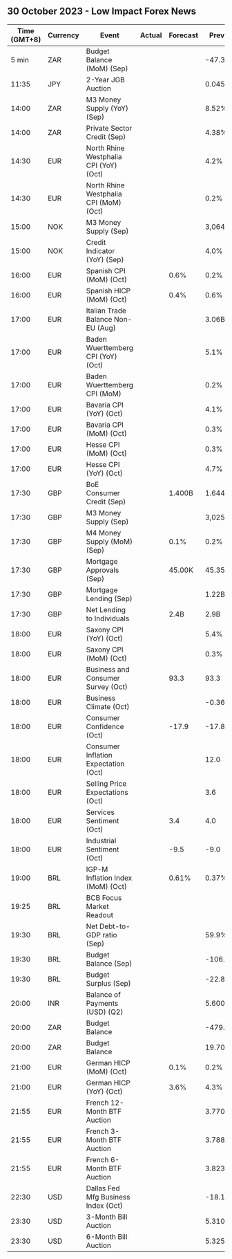 ## 30 October 2023 - Low Impact Forex News

| Time (GMT+8) | Currency | Event | Actual | Forecast | Previous |
|------|----------|-------|--------|----------|----------|
| 5 min | ZAR | Budget Balance (MoM) (Sep) |  |  | -47.33B |
| 11:35 | JPY | 2-Year JGB Auction |  |  | 0.045% |
| 14:00 | ZAR | M3 Money Supply (YoY) (Sep) |  |  | 8.52% |
| 14:00 | ZAR | Private Sector Credit (Sep) |  |  | 4.38% |
| 14:30 | EUR | North Rhine Westphalia CPI (YoY) (Oct) |  |  | 4.2% |
| 14:30 | EUR | North Rhine Westphalia CPI (MoM) (Oct) |  |  | 0.2% |
| 15:00 | NOK | M3 Money Supply (Sep) |  |  | 3,064.9B |
| 15:00 | NOK | Credit Indicator (YoY) (Sep) |  |  | 4.0% |
| 16:00 | EUR | Spanish CPI (MoM) (Oct) |  | 0.6% | 0.2% |
| 16:00 | EUR | Spanish HICP (MoM) (Oct) |  | 0.4% | 0.6% |
| 17:00 | EUR | Italian Trade Balance Non-EU (Aug) |  |  | 3.06B |
| 17:00 | EUR | Baden Wuerttemberg CPI (YoY) (Oct) |  |  | 5.1% |
| 17:00 | EUR | Baden Wuerttemberg CPI (MoM) |  |  | 0.2% |
| 17:00 | EUR | Bavaria CPI (YoY) (Oct) |  |  | 4.1% |
| 17:00 | EUR | Bavaria CPI (MoM) (Oct) |  |  | 0.3% |
| 17:00 | EUR | Hesse CPI (MoM) (Oct) |  |  | 0.3% |
| 17:00 | EUR | Hesse CPI (YoY) (Oct) |  |  | 4.7% |
| 17:30 | GBP | BoE Consumer Credit (Sep) |  | 1.400B | 1.644B |
| 17:30 | GBP | M3 Money Supply (Sep) |  |  | 3,025.7B |
| 17:30 | GBP | M4 Money Supply (MoM) (Sep) |  | 0.1% | 0.2% |
| 17:30 | GBP | Mortgage Approvals (Sep) |  | 45.00K | 45.35K |
| 17:30 | GBP | Mortgage Lending (Sep) |  |  | 1.22B |
| 17:30 | GBP | Net Lending to Individuals |  | 2.4B | 2.9B |
| 18:00 | EUR | Saxony CPI (YoY) (Oct) |  |  | 5.4% |
| 18:00 | EUR | Saxony CPI (MoM) (Oct) |  |  | 0.3% |
| 18:00 | EUR | Business and Consumer Survey (Oct) |  | 93.3 | 93.3 |
| 18:00 | EUR | Business Climate (Oct) |  |  | -0.36 |
| 18:00 | EUR | Consumer Confidence (Oct) |  | -17.9 | -17.8 |
| 18:00 | EUR | Consumer Inflation Expectation (Oct) |  |  | 12.0 |
| 18:00 | EUR | Selling Price Expectations (Oct) |  |  | 3.6 |
| 18:00 | EUR | Services Sentiment (Oct) |  | 3.4 | 4.0 |
| 18:00 | EUR | Industrial Sentiment (Oct) |  | -9.5 | -9.0 |
| 19:00 | BRL | IGP-M Inflation Index (MoM) (Oct) |  | 0.61% | 0.37% |
| 19:25 | BRL | BCB Focus Market Readout |  |  |  |
| 19:30 | BRL | Net Debt-to-GDP ratio (Sep) |  |  | 59.9% |
| 19:30 | BRL | Budget Balance (Sep) |  |  | -106.561B |
| 19:30 | BRL | Budget Surplus (Sep) |  |  | -22.830B |
| 20:00 | INR | Balance of Payments (USD) (Q2) |  |  | 5.600B |
| 20:00 | ZAR | Budget Balance |  |  | -479.700B |
| 20:00 | ZAR | Budget Balance |  |  | 19.70% |
| 21:00 | EUR | German HICP (MoM) (Oct) |  | 0.1% | 0.2% |
| 21:00 | EUR | German HICP (YoY) (Oct) |  | 3.6% | 4.3% |
| 21:55 | EUR | French 12-Month BTF Auction |  |  | 3.770% |
| 21:55 | EUR | French 3-Month BTF Auction |  |  | 3.788% |
| 21:55 | EUR | French 6-Month BTF Auction |  |  | 3.823% |
| 22:30 | USD | Dallas Fed Mfg Business Index (Oct) |  |  | -18.1 |
| 23:30 | USD | 3-Month Bill Auction |  |  | 5.310% |
| 23:30 | USD | 6-Month Bill Auction |  |  | 5.325% |
